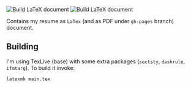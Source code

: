 ![Build LaTeX document](https://github.com/gaborbernat/cv/workflows/Build%20LaTeX%20document/badge.svg)
![Build LaTeX document](https://github.com/gaborbernat/cv/workflows/Build%20LaTeX%20document/badge.svg)

Contains my resume as `LaTex` (and as PDF under `gh-pages` branch) document.

## Building

I'm using TexLive (base) with some extra packages (`sectsty`, `dashrule`, `ifmtarg`). To build it invoke:

```bash
latexmk main.tex
```
